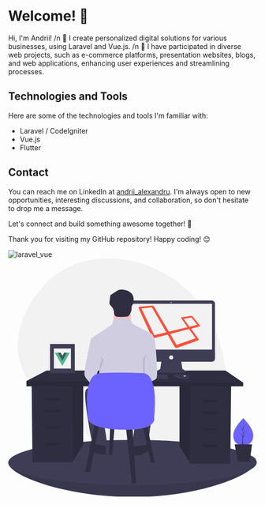 # Welcome! 👋

Hi, I'm Andrii!
/n 🌱 I create personalized digital solutions for various businesses, using Laravel and Vue.js. 
/n 👀 I have participated in diverse web projects, such as e-commerce platforms, presentation websites, blogs, and web applications, enhancing user experiences and streamlining processes.

## Technologies and Tools

Here are some of the technologies and tools I'm familiar with:
- Laravel / CodeIgniter
- Vue.js
- Flutter

## Contact

You can reach me on LinkedIn at [andrii_alexandru](https://www.linkedin.com/in/andrii-alexandru/). I'm always open to new opportunities, interesting discussions, and collaboration, so don't hesitate to drop me a message.

Let's connect and build something awesome together! 🚀

Thank you for visiting my GitHub repository! Happy coding! 😊

![laravel_vue](https://github.com/andrii-alex/andrii-alex/assets/127661933/8fc3b529-06db-4f59-811b-2b5ccbfd07ae)<svg xmlns="http://www.w3.org/2000/svg" data-name="Layer 1" width="863" height="826.71426" viewBox="0 0 863 826.71426" xmlns:xlink="http://www.w3.org/1999/xlink"><title>laravel and vue</title><path d="M908.58458,346.02969C863.66819,169.40825,708.46793,41.91226,526.2964,36.79851,429.98777,34.095,328.64421,66.0363,254.85863,177.81049c-131.89969,199.80845,8.10555,337.88223,105.7135,403.49213a610.75776,610.75776,0,0,1,126.24112,113.4651c65.931,78.23772,192.76719,175.45908,343.82337,23.12816C940.12233,607.48624,938.50333,463.677,908.58458,346.02969Z" transform="translate(-168.5 -36.64287)" fill="#f2f2f2"/><path d="M1030.5,739.35713c0,43.35436-189.18913,124-427.5,124s-434.5-75.64564-434.5-119,196.18913-38,434.5-38S1030.5,696.00278,1030.5,739.35713Z" transform="translate(-168.5 -36.64287)" fill="#3f3d56"/><path d="M1030.5,739.35713c0,43.35436-189.18913,124-427.5,124s-434.5-75.64564-434.5-119,196.18913-38,434.5-38S1030.5,696.00278,1030.5,739.35713Z" transform="translate(-168.5 -36.64287)" opacity="0.1"/><ellipse cx="431.5" cy="707.21426" rx="431.5" ry="78.5" fill="#3f3d56"/><polygon points="594.859 440.238 594.859 650.182 629.976 707.413 632.649 711.766 771.212 711.766 774.011 440.238 594.859 440.238" fill="#2f2e41"/><polygon points="594.859 440.238 594.859 650.182 629.976 707.413 632.131 440.238 594.859 440.238" opacity="0.1"/><polygon points="260.348 434.639 260.348 644.583 225.231 701.814 222.558 706.167 83.994 706.167 81.195 434.639 260.348 434.639" fill="#2f2e41"/><polygon points="260.348 434.639 260.348 644.583 225.231 701.814 223.075 434.639 260.348 434.639" opacity="0.1"/><polygon points="816 430.44 816 443.037 63 443.037 63 424.842 132.981 388.452 754.416 388.452 816 430.44" fill="#2f2e41"/><polygon points="816 430.44 816 443.037 63 443.037 63 424.842 816 430.44" opacity="0.1"/><polygon points="170.771 493.424 137.18 493.424 123.184 483.626 186.167 483.626 170.771 493.424" opacity="0.1"/><polygon points="170.771 534.013 137.18 534.013 123.184 524.215 186.167 524.215 170.771 534.013" opacity="0.1"/><polygon points="170.771 591.398 137.18 591.398 123.184 581.6 186.167 581.6 170.771 591.398" opacity="0.1"/><polygon points="170.771 648.782 137.18 648.782 123.184 638.985 186.167 638.985 170.771 648.782" opacity="0.1"/><polygon points="684.435 499.022 718.026 499.022 732.022 489.225 669.039 489.225 684.435 499.022" opacity="0.1"/><polygon points="684.435 539.611 718.026 539.611 732.022 529.814 669.039 529.814 684.435 539.611" opacity="0.1"/><polygon points="684.435 596.996 718.026 596.996 732.022 587.199 669.039 587.199 684.435 596.996" opacity="0.1"/><polygon points="684.435 654.381 718.026 654.381 732.022 644.583 669.039 644.583 684.435 654.381" opacity="0.1"/><path d="M701.01569,390.06945,696.347,419.877s-22.98411,12.2103-6.8234,12.56943,92.29556,0,92.29556,0,14.72419,0-8.619-12.92856l-4.66865-31.244Z" transform="translate(-168.5 -36.64287)" fill="#3f3d56"/><path d="M686.27261,432.123a63.5688,63.5688,0,0,1,10.07442-6.66854l4.66865-29.80753,67.51582.06351,4.66865,29.38488a61.30417,61.30417,0,0,1,10.78841,7.09889c2.99811-.68405,6.2745-3.22612-10.78841-12.67635l-4.66865-31.244-67.51582,1.79564L696.347,419.877S677.03363,430.13851,686.27261,432.123Z" transform="translate(-168.5 -36.64287)" opacity="0.1"/><rect x="413.82432" y="145.67179" width="304.18032" height="211.88475" rx="10.6948" fill="#3f3d56"/><rect x="424.05943" y="156.98428" width="283.71009" height="158.734" fill="#f2f2f2"/><circle cx="565.91447" cy="151.9565" r="1.79563" fill="#f2f2f2"/><path d="M886.50463,364.93058v18.574a10.69346,10.69346,0,0,1-10.6948,10.69481H593.01912a10.69346,10.69346,0,0,1-10.6948-10.69481v-18.574Z" transform="translate(-168.5 -36.64287)" fill="#3f3d56"/><circle cx="565.91447" cy="343.01191" r="6.82341" fill="#f2f2f2"/><polygon points="555.281 415.196 555.281 418.788 362.071 418.788 362.071 415.915 362.337 415.196 367.099 402.268 551.331 402.268 555.281 415.196" fill="#3f3d56"/><path d="M798.13506,448.32338c-.35194,1.50472-1.68071,3.09212-4.683,4.59324-10.77381,5.3869-32.68053-1.4365-32.68053-1.4365s-16.879-2.873-16.879-10.41468a13.46778,13.46778,0,0,1,1.4796-.87984c4.52961-2.3964,19.54831-8.3097,46.17806.25038a11.10594,11.10594,0,0,1,5.06187,3.31716A5.29644,5.29644,0,0,1,798.13506,448.32338Z" transform="translate(-168.5 -36.64287)" fill="#3f3d56"/><path d="M798.13506,448.32338c-13.18712,5.05294-24.94133,5.43-37.00441-2.94842-6.0836-4.22333-11.61057-5.2684-15.75848-5.18936,4.52961-2.3964,19.54831-8.3097,46.17806.25038a11.10594,11.10594,0,0,1,5.06187,3.31716A5.29644,5.29644,0,0,1,798.13506,448.32338Z" transform="translate(-168.5 -36.64287)" opacity="0.1"/><ellipse cx="613.10087" cy="407.29559" rx="4.66865" ry="1.43651" fill="#f2f2f2"/><polygon points="555.281 415.196 555.281 418.788 362.071 418.788 362.071 415.915 362.337 415.196 555.281 415.196" opacity="0.1"/><path d="M834.19367,268.59416c-1.52438-1.52439-21.08732-26.1686-24.39014-30.23362-3.55691-4.065-5.08129-3.30284-7.36787-3.04877s-26.93078,4.57315-29.72549,4.82721c-2.7947.50813-4.57315,1.52439-2.7947,4.065,1.52438,2.28657,17.78447,25.15234,21.34137,30.48768l-64.78633,15.4979-51.32094-86.1277c-2.03251-3.04877-2.54064-4.065-7.11379-3.811s-40.39618,3.30283-42.93682,3.30283c-2.54064.25407-5.33535,1.27032-2.79471,7.36786s43.19089,93.49557,44.20714,96.03621,4.065,6.60566,10.92475,5.08128c7.1138-1.77845,31.504-8.13,44.96934-11.68694,7.11379,12.7032,21.34138,38.61773,24.13609,42.42869,3.5569,5.08128,6.09754,4.065,11.43288,2.54064,4.31909-1.27032,66.56478-23.62795,69.35948-24.89827s4.57316-2.03251,2.54064-4.82722c-1.52438-2.03251-17.78448-24.13609-26.42267-35.569,5.84349-1.52438,26.93079-7.11379,29.21737-7.876,2.54064-.76219,3.04876-2.03251,1.52438-3.5569ZM716.562,292.73024c-.76219.25406-37.09335,8.89225-38.8718,9.40038-2.03251.50813-2.03251.25406-2.03251-.50813-.50813-.76219-43.19088-89.17648-43.95307-90.19274-.50813-1.01626-.50813-2.03251,0-2.03251s34.29863-3.04877,35.31488-3.04877c1.27032,0,1.01626.25406,1.52439,1.01625,0,0,47.51,82.06268,48.27216,83.333,1.01626,1.27032.50813,1.77845-.25406,2.03251Zm102.13375,19.05481c.50812,1.01626,1.27032,1.52438-.7622,2.03251-1.77844.76219-61.22943,20.83325-62.49975,21.34137s-2.03251.76219-3.5569-1.52438-20.83326-35.569-20.83326-35.569l63.26194-16.51416c1.52438-.50813,2.03252-.76219,3.04876.76219,1.01626,1.77845,20.83325,28.70924,21.34139,29.47144Zm4.065-44.71527c-1.52438.25406-24.64421,6.09753-24.64421,6.09753l-19.0548-25.91453c-.50813-.76219-1.01626-1.52439.25406-1.77845s22.86576-4.065,23.882-4.31909,1.77844-.50813,3.04876,1.27032c1.27032,1.52438,17.53043,22.35763,18.29261,23.11982s-.25406,1.27033-1.77844,1.52439Z" transform="translate(-168.5 -36.64287)" fill="#fb503b"/><circle cx="394.63903" cy="155.89453" r="38.24668" fill="#ffb9b9"/><path d="M534.95727,211.66073v60.38949h62.40247s-8.05193-50.32457-4.026-65.42194Z" transform="translate(-168.5 -36.64287)" fill="#ffb9b9"/><path d="M658.75572,293.18654s-59.383-29.18825-59.383-31.20123-6.03894-15.09737-10.06491-15.09737-38.24668-11.07141-57.37,5.03245l-2.013,13.08439-73.47387,48.31159,20.12983,73.47388s13.08438,14.09088,9.05842,24.1558,3.01947,61.396,3.01947,61.396l158.01916-5.03245V398.86815s5.03246-16.10387,8.05194-21.13632,0-20.12983,0-20.12983l24.15579-30.19475S675.86608,299.22549,658.75572,293.18654Z" transform="translate(-168.5 -36.64287)" fill="#d0cde1"/><path d="M458.96717,337.97541l4.52921-24.659S437.3276,427.04991,440.34707,440.1343s25.16229,33.21422,28.18176,34.22071,31.20124-86.55827,31.20124-86.55827Z" transform="translate(-168.5 -36.64287)" opacity="0.1"/><path d="M473.56129,310.2969l-17.11035,3.01947S430.28216,427.04991,433.30163,440.1343s25.16229,33.21422,28.18176,34.22071,31.20124-86.55827,31.20124-86.55827Z" transform="translate(-168.5 -36.64287)" fill="#d0cde1"/><path d="M664.29142,344.01436l8.55518-16.60711s12.0779,113.73354,4.026,124.805-39.90294,15.21422-39.90294,15.21422l-.35672-82.64915Z" transform="translate(-168.5 -36.64287)" opacity="0.1"/><path d="M665.80116,314.32286l13.08439,13.08439s12.0779,113.73354,4.026,124.805-39.90294,15.21422-39.90294,15.21422l-.35672-82.64915Z" transform="translate(-168.5 -36.64287)" fill="#d0cde1"/><path d="M470.54182,487.4394s-29.18826-11.07141-34.22071,10.06491S448.399,613.25083,448.399,613.25083s11.07141,71.46089,18.11685,73.47388,38.24668,3.01947,43.27913-6.03895-15.09737-101.65564-15.09737-101.65564l116.753-2.013s-7.04544,80.51931-11.0714,87.56475-4.026,31.20124,0,31.20124,48.31159-2.013,51.33106-8.05193,20.12983-141.9153,20.12983-141.9153,14.09088-47.3051-2.013-44.28562S470.54182,487.4394,470.54182,487.4394Z" transform="translate(-168.5 -36.64287)" fill="#3f3d56"/><path d="M642.65186,683.70523s10.06491-7.04544,15.09737,0,7.04544,15.09737-15.09737,27.17527-39.25317,9.05843-39.25317,7.04544V688.73769Z" transform="translate(-168.5 -36.64287)" fill="#2f2e41"/><path d="M468.52883,680.68576s-10.06491-7.04544-15.09737,0S446.386,695.78313,468.52883,707.861s39.25317,9.05842,39.25317,7.04544V685.71822Z" transform="translate(-168.5 -36.64287)" fill="#2f2e41"/><path d="M563.38706,144.31209a32.34794,32.34794,0,0,0-11.23352,1.60112,43.42778,43.42778,0,0,0-8.00273,4.2341L527.26546,160.6475a7.90785,7.90785,0,0,0-4.76623,7.37l-2.11,15.80182c-.53248,3.98775-1.02331,8.25232.7618,11.85776,1.49,3.00929,4.3314,5.06856,6.66782,7.4804a27.456,27.456,0,0,1,7.23648,14.06091c1.20795,6.59754.43461,14.5425,5.65567,18.75287,2.827,2.27972,6.6803,2.71095,10.30576,2.92289a153.78563,153.78563,0,0,0,29.70069-1.14315,11.81912,11.81912,0,0,0,4.48748-1.25739c1.775-1.04988,2.89248-2.90316,3.93692-4.68137,3.77061-6.41971,7.657-13.24892,7.61606-20.69395-.02026-3.68318-.96268-7.6389.8058-10.8698a42.49668,42.49668,0,0,1,3.03759-3.945c2.18963-3.07677,2.61589-7.03,2.97274-10.7897,1.13978-12.00866-.05177-21.1472-8.90224-29.60633C586.41,148.011,574.65448,144.38477,563.38706,144.31209Z" transform="translate(-168.5 -36.64287)" fill="#2f2e41"/><polygon points="300.937 569.703 267.346 740.458 284.141 740.458 316.333 572.503 300.937 569.703" fill="#2f2e41"/><polygon points="408.708 583.7 429.703 779.648 443.699 779.648 431.102 578.101 408.708 583.7" fill="#2f2e41"/><polygon points="466.093 578.101 495.485 708.267 509.481 708.267 481.489 575.302 466.093 578.101" fill="#2f2e41"/><polygon points="354.123 578.101 349.924 681.674 361.121 681.674 369.519 578.101 354.123 578.101" fill="#2f2e41"/><path d="M445.64312,588.15108s-22.394-149.76023,40.58922-153.95911,152.55948,0,152.55948,0,51.78625-4.19889,36.39034,153.95911c0,0,13.99628,46.18773-111.97026,41.98884S445.64312,588.15108,445.64312,588.15108Z" transform="translate(-168.5 -36.64287)" fill="#6c63ff"/><path d="M1019.5,649.30794c0,26.1153-15.52513,35.23378-34.67635,35.23378s-34.67635-9.11848-34.67635-35.23378,34.67635-59.33808,34.67635-59.33808S1019.5,623.19264,1019.5,649.30794Z" transform="translate(-168.5 -36.64287)" fill="#6c63ff"/><polygon points="815.416 622.048 830.195 595.009 815.471 618.619 815.631 608.792 825.817 589.229 815.673 606.191 815.96 588.516 826.868 572.942 816.005 585.737 816.185 553.327 815.106 594.394 804.06 577.487 814.972 597.859 813.939 617.599 813.908 617.075 801.123 599.212 813.869 618.926 813.74 621.395 813.717 621.432 813.728 621.635 811.106 647.977 814.609 647.977 815.029 645.849 827.744 626.182 815.06 643.904 815.416 622.048" fill="#3f3d56"/><polygon points="838.47 704.549 797.129 704.549 786.445 644.163 846.831 644.163 838.47 704.549" fill="#2f2e41"/><rect x="145" y="296.30047" width="86" height="100.82759" fill="#3f3d56"/><rect x="158.34483" y="311.94613" width="59.31034" height="69.53627" fill="#f2f2f2"/><path d="M362.4444,363.35713l-6.02314,10.4315-6.02315-10.4315H330.34252l26.07874,45.17047L382.5,363.35713Z" transform="translate(-168.5 -36.64287)" fill="#4dba87"/><path d="M362.4444,363.35713l-6.02314,10.4315-6.02315-10.4315H340.774l15.64724,27.101,15.64724-27.101Z" transform="translate(-168.5 -36.64287)" fill="#435466"/></svg>
